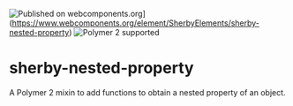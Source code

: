 ![Published on webcomponents.org](https://img.shields.io/badge/webcomponents.org-published-blue.svg)](https://www.webcomponents.org/element/SherbyElements/sherby-nested-property)
![Polymer 2 supported](https://img.shields.io/badge/Polymer%202-supported-blue.svg)

# sherby-nested-property
A Polymer 2 mixin to add functions to obtain a nested property of an object.

